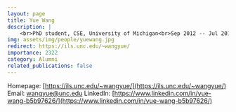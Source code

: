 ```yaml
---
layout: page
title: Yue Wang
description: |
    <br>PhD student, CSE, University of Michigan<br>Sep 2012 -- Jul 2018<br><span style='color:blue'>Assistant Professor, University of North Carolina at Chapel Hill</span>
img: assets/img/people/yuewang.jpg
redirect: https://ils.unc.edu/~wangyue/
importance: 2322
category: Alumni
related_publications: false
---
```

Homepage: [https://ils.unc.edu/~wangyue/](https://ils.unc.edu/~wangyue/)
Email: [wangyue@unc.edu](mailto:wangyue@unc.edu)
LinkedIn: [https://www.linkedin.com/in/yue-wang-b5b97626/](https://www.linkedin.com/in/yue-wang-b5b97626/)
